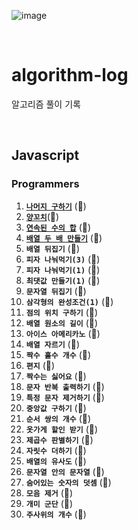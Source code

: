 ![image](https://user-images.githubusercontent.com/97934878/208298826-232f9659-06b6-49ec-ae6e-ce790ce57e78.png)

<br/>

# algorithm-log

알고리즘 풀이 기록

<br/>

## Javascript

### Programmers

1. [<b>`나머지 구하기`</b>](https://mayowall.tistory.com/49) (🌟)<br/>
2. [<b>`양꼬치`</b>](https://mayowall.tistory.com/58)(🌟)<br/>
3. [<b>`연속된 수의 합`</b>](https://mayowall.tistory.com/59) (🌟)<br/>
4. [<b>`배열 두 배 만들기`</b>](https://mayowall.tistory.com/60) (🌟)<br/>
5. <b>`배열 뒤집기`</b> (🌟)<br/>
6. <b>`피자 나눠먹기(3)`</b> (🌟)<br/>
7. <b>`피자 나눠먹기(1)`</b> (🌟)<br/>
8. <b>`최댓값 만들기(1)`</b> (🌟)<br/>
9. <b>`문자열 뒤집기`</b> (🌟)<br/>
10. <b>`삼각형의 완성조건(1)`</b> (🌟)<br/>
11. <b>`점의 위치 구하기`</b> (🌟)<br/>
12. <b>`배열 원소의 길이`</b> (🌟)<br/>
13. <b>`아이스 아메리카노`</b> (🌟)<br/>
14. <b>`배열 자르기`</b> (🌟)<br/>
15. <b>`짝수 홀수 개수`</b> (🌟)<br/>
16. <b>`편지`</b> (🌟)<br/>
17. <b>`짝수는 싫어요`</b> (🌟)<br/>
18. <b>`문자 반복 출력하기`</b> (🌟)<br/>
19. <b>`특정 문자 제거하기`</b> (🌟)<br/>
20. <b>`중앙값 구하기`</b> (🌟)<br/>
21. <b>`순서 쌍의 개수`</b> (🌟)<br/>
22. <b>`옷가게 할인 받기`</b> (🌟)<br/>
23. <b>`제곱수 판별하기`</b> (🌟)<br/>
24. <b>`자릿수 더하기`</b> (🌟)<br/>
25. <b>`배열의 유사도`</b> (🌟)<br/>
26. <b>`문자열 안의 문자열`</b> (🌟)<br/>
27. <b>`숨어있는 숫자의 덧셈`</b> (🌟)<br/>
28. <b>`모음 제거`</b> (🌟)<br/>
29. <b>`개미 군단`</b> (🌟)<br/>
30. <b>`주사위의 개수`</b> (🌟)<br/>
